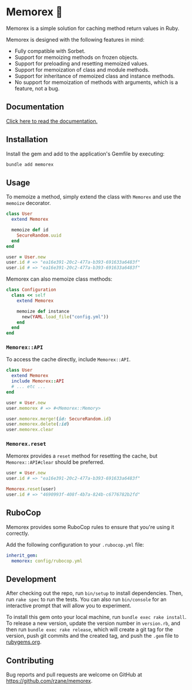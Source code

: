 # Memorex 🦖

Memorex is a simple solution for caching method return values in Ruby.

Memorex is designed with the following features in mind:

* Fully compatible with Sorbet.
* Support for memoizing methods on frozen objects.
* Support for preloading and resetting memoized values.
* Support for memoization of class and module methods.
* Support for inheritance of memoized class and instance methods.
* No support for memoization of methods with arguments, which is a feature, not a bug.

## Documentation

[Click here to read the documentation.](https://rubydoc.info/gems/memorex/Memorex)

## Installation

Install the gem and add to the application's Gemfile by executing:

```bash
bundle add memorex
```

## Usage

To memoize a method, simply extend the class with `Memorex` and use the `memoize` decorator.

```ruby
class User
  extend Memorex

  memoize def id
    SecureRandom.uuid
  end
end

user = User.new
user.id # => "ea16e391-20c2-477a-b393-691633a6483f"
user.id # => "ea16e391-20c2-477a-b393-691633a6483f"
```

Memorex can also memoize class methods:

```ruby
class Configuration
  class << self
    extend Memorex

    memoize def instance
      new(YAML.load_file("config.yml"))
    end
  end
end
```

### `Memorex::API`

To access the cache directly, include `Memorex::API`.

```ruby
class User
  extend Memorex
  include Memorex::API
  # ... etc ...
end

user = User.new
user.memorex # => #<Memorex::Memory>

user.memorex.merge!(id: SecureRandom.id)
user.memorex.delete(:id)
user.memorex.clear
```

### `Memorex.reset`

Memorex provides a `reset` method for resetting the cache, but `Memorex::API#clear` should be preferred.

```ruby
user = User.new
user.id # => "ea16e391-20c2-477a-b393-691633a6483f"

Memorex.reset(user)
user.id # => "4690993f-408f-4b7a-824b-c6776782b2fd"
```

## RuboCop

Memorex provides some RuboCop rules to ensure that you're using it correctly.

Add the following configuration to your `.rubocop.yml` file:

```yaml
inherit_gem:
  memorex: config/rubocop.yml
```

## Development

After checking out the repo, run `bin/setup` to install dependencies. Then, run `rake spec` to run the tests. You can also run `bin/console` for an interactive prompt that will allow you to experiment.

To install this gem onto your local machine, run `bundle exec rake install`. To release a new version, update the version number in `version.rb`, and then run `bundle exec rake release`, which will create a git tag for the version, push git commits and the created tag, and push the `.gem` file to [rubygems.org](https://rubygems.org).

## Contributing

Bug reports and pull requests are welcome on GitHub at https://github.com/rzane/memorex.
